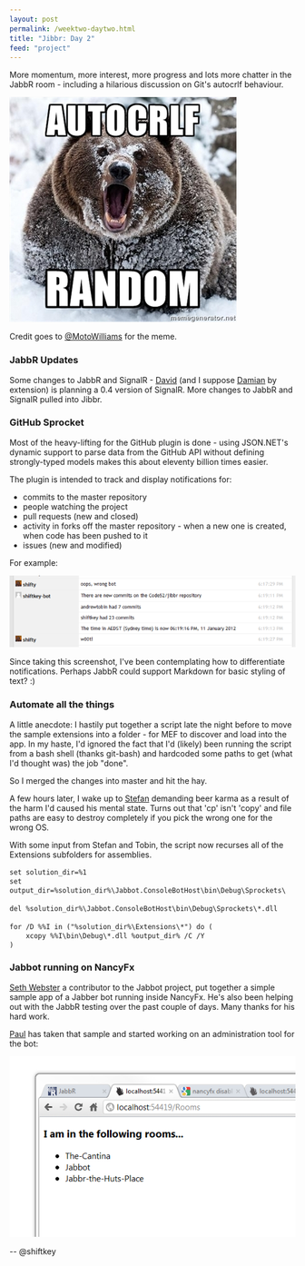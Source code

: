 ```yaml
--- 
layout: post
permalink: /weektwo-daytwo.html
title: "Jibbr: Day 2"
feed: "project"
---
```


More momentum, more interest, more progress and lots more chatter in the JabbR room - including a hilarious discussion on Git's autocrlf behaviour.

![](/img/week2-day2-autocrlf.jpg) 

Credit goes to [@MotoWilliams](http://twitter.com/MotoWilliams) for the meme.

### JabbR Updates

Some changes to JabbR and SignalR - [David](http://twitter.com/davidfowl) (and I suppose [Damian](http://twitter.com/damianedwards) by extension) is planning a 0.4 version of SignalR. More changes to JabbR and SignalR pulled into Jibbr.

### GitHub Sprocket

Most of the heavy-lifting for the GitHub plugin is done - using JSON.NET's dynamic support to parse data from the GitHub API without defining strongly-typed models makes this about eleventy billion times easier. 

The plugin is intended to track and display notifications for:

 - commits to the master repository
 - people watching the project
 - pull requests (new and closed)
 - activity in forks off the master repository - when a new one is created, when code has been pushed to it
 - issues (new and modified)

For example:

![](/img/week2-day2-action.png) 

Since taking this screenshot, I've been contemplating how to differentiate notifications. Perhaps JabbR could support Markdown for basic styling of text? :)

### Automate all the things

A little anecdote: I hastily put together a script late the night before to move the sample extensions into a folder - for MEF to discover and load into the app. In my haste, I'd ignored the fact that I'd (likely) been running the script from a bash shell (thanks git-bash) and hardcoded some paths to get (what I'd thought was) the job "done". 

So I merged the changes into master and hit the hay.

A few hours later, I wake up to [Stefan](http://twitter.com/cyberzeddk) demanding beer karma as a result of the harm I'd caused his mental state. Turns out that 'cp' isn't 'copy' and file paths are easy to destroy completely if you pick the wrong one for the wrong OS.

With some input from Stefan and Tobin, the script now recurses all of the Extensions subfolders for assemblies. 

    set solution_dir=%1
    set output_dir=%solution_dir%\Jabbot.ConsoleBotHost\bin\Debug\Sprockets\

    del %solution_dir%\Jabbot.ConsoleBotHost\bin\Debug\Sprockets\*.dll

    for /D %%I in ("%solution_dir%\Extensions\*") do (
        xcopy %%I\bin\Debug\*.dll %output_dir% /C /Y
	)

### Jabbot running on NancyFx

[Seth Webster](http://www.sethwebster.com/) a contributor to the Jabbot project, put together a simple sample app of a Jabber bot running inside NancyFx. He's also been helping out with the JabbR testing over the past couple of days. Many thanks for his hard work.

[Paul](http://twitter.com/aeoth) has taken that sample and started working on an administration tool for the bot:

![](/img/week2-day2-website.png)

-- @shiftkey